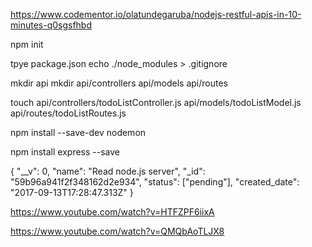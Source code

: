 https://www.codementor.io/olatundegaruba/nodejs-restful-apis-in-10-minutes-q0sgsfhbd

npm init

tpye package.json
echo ./node_modules > .gitignore

mkdir api
mkdir api/controllers api/models api/routes

touch api/controllers/todoListController.js api/models/todoListModel.js api/routes/todoListRoutes.js

npm install --save-dev nodemon

npm install express --save

{
	"__v": 0,
	"name": "Read node.js server",
	"_id": "59b96a941f2f348162d2e934",
	"status": ["pending"],
	"created_date": "2017-09-13T17:28:47.313Z"
}


https://www.youtube.com/watch?v=HTFZPF6iixA


https://www.youtube.com/watch?v=QMQbAoTLJX8